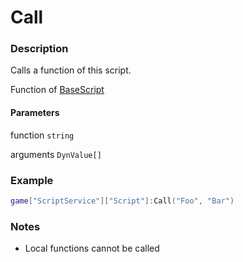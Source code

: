 # Call

### Description

Calls a function of this script.

Function of [BaseScript](/classes/BaseScript/)

#### Parameters

function `string`

arguments `DynValue[]`

### Example

```lua
game["ScriptService"]["Script"]:Call("Foo", "Bar")
```

### Notes

- Local functions cannot be called
